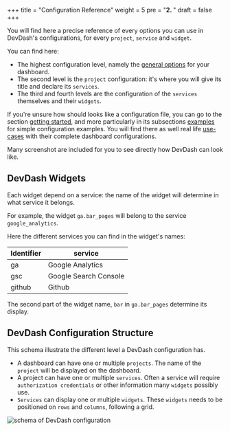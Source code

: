+++
title = "Configuration Reference"
weight = 5
pre = "<b>2. </b>"
draft = false
+++

You will find here a precise reference of every options you can use in DevDash's configurations, for every `project`, `service` and `widget`.

You can find here: 

* The highest configuration level, namely the [general options](/reference/general/) for your dashboard. 
* The second level is the `project` configuration: it's where you will give its title and declare its `services`.
* The third and fourth levels are the configuration of the `services` themselves and their `widgets`.

If you're unsure how should looks like a configuration file, you can go to the section [getting started](/getting-started/), and more particularly in its subsections [examples](/getting-started/examples) for simple configuration examples. You will find there as well real life [use-cases](/getting-started/uses-cases) with their complete dashboard configurations.

Many screenshot are included for you to see directly how DevDash can look like.

## DevDash Widgets

Each widget depend on a service: the name of the widget will determine in what service it belongs.

For example, the widget `ga.bar_pages` will belong to the service `google_analytics`.

Here the different services you can find in the widget's names:

| Identifier | service               |
| ------     | --------------------- |
| ga         | Google Analytics      |
| gsc        | Google Search Console |
| github     | Github                |

The second part of the widget name, `bar` in `ga.bar_pages` determine its display. 

## DevDash Configuration Structure

This schema illustrate the different level a DevDash configuration has.

* A dashboard can have one or multiple `projects`. The name of the `project` will be displayed on the dashboard.
* A project can have one or multiple `services`. Often a service will require `authorization credentials` or other information many `widgets` possibly use.
* `Services` can display one or multiple `widgets`. These `widgets` needs to be positioned on `rows` and `columns`, following a grid.

![schema of DevDash configuration](/img/struct.png)
